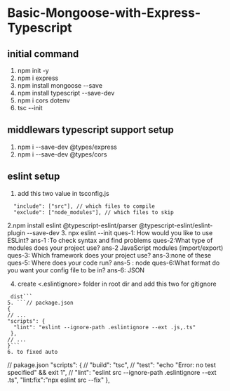 # Basic-Mongoose-with-Express-Typescript

## initial command
1. npm init -y
2. npm i express
3. npm install mongoose --save
4. npm install typescript --save-dev
5. npm i cors dotenv
6. tsc --init
## middlewars typescript support setup 
1. npm i --save-dev @types/express
2. npm i --save-dev @types/cors

## eslint setup
1. add this two value in tsconfig.js
```
  "include": ["src"], // which files to compile
  "exclude": ["node_modules"], // which files to skip
```
2.npm install eslint @typescript-eslint/parser @typescript-eslint/eslint-plugin --save-dev
3. npx eslint --init
ques-1: How would you like to use ESLint?
ans-1 :To check syntax and find problems
ques-2:What type of modules does your project use?
ans-2 JavaScript modules (import/export)
ques-3: Which framework does your project use?
ans-3:none of these
ques-5: Where does your code run?
ans-5 : node
ques-6:What format do you want your config file to be in?
ans-6: JSON

4. create <.eslintignore> folder in root dir and add this two for gitignore
  ``` node_modules
   dist```
5. ```// package.json
{
  // ...
  "scripts": {
    "lint": "eslint --ignore-path .eslintignore --ext .js,.ts"
   },
  // ...
}```
6. to fixed auto 
```
// pakage.json
 "scripts": {
    // "build": "tsc",
    // "test": "echo \"Error: no test specified\" && exit 1",
    // "lint": "eslint src --ignore-path .eslintignore --ext .ts",
    "lint:fix":"npx eslint src --fix"
  },
```
